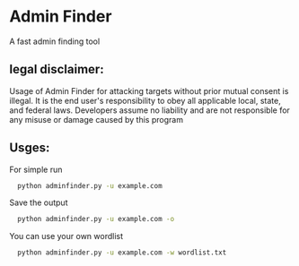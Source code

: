 # Admin Finder
A fast admin finding tool

## legal disclaimer:

Usage of Admin Finder for attacking targets without prior mutual consent is illegal. It is the end user's responsibility to obey all applicable local, state, and federal laws. Developers assume no liability and are not responsible for any misuse or damage caused by this program

## Usges:

For simple run

```bash
  python adminfinder.py -u example.com
```
Save the output
```bash
  python adminfinder.py -u example.com -o
```
You can use your own wordlist
```bash
  python adminfinder.py -u example.com -w wordlist.txt
```

